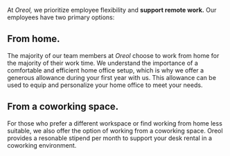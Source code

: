 At *Oreol,* we prioritize employee flexibility and **support remote work.** Our employees have two primary options:

## From home.
The majority of our team members at *Oreol* choose to work from home for the majority of their work time. We understand the importance of a comfortable and efficient home office setup, which is why we offer a generous allowance during your first year with us. This allowance can be used to equip and personalize your home office to meet your needs.
    
## From a coworking space.
For those who prefer a different workspace or find working from home less suitable, we also offer the option of working from a coworking space. Oreol provides a resonable stipend per month to support your desk rental in a coworking environment.
